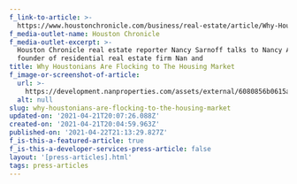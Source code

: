 ```yaml
---
f_link-to-article: >-
  https://www.houstonchronicle.com/business/real-estate/article/Why-Houstonians-are-flocking-to-the-housing-market-15466570.php
f_media-outlet-name: Houston Chronicle
f_media-outlet-excerpt: >-
  Houston Chronicle real estate reporter Nancy Sarnoff talks to Nancy Almodovar,
  founder of residential real estate firm Nan and
title: Why Houstonians Are Flocking to The Housing Market
f_image-or-screenshot-of-article:
  url: >-
    https://development.nanproperties.com/assets/external/6080856b0615a56ff52ed603_screen_shot_2021-04-21_at_11.04.58_AM.png
  alt: null
slug: why-houstonians-are-flocking-to-the-housing-market
updated-on: '2021-04-21T20:07:26.088Z'
created-on: '2021-04-21T20:04:59.963Z'
published-on: '2021-04-22T21:13:29.827Z'
f_is-this-a-featured-article: true
f_is-this-a-developer-services-press-article: false
layout: '[press-articles].html'
tags: press-articles
---
```



